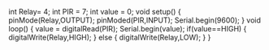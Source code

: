 int Relay= 4;
int PIR = 7;
int value = 0;
void setup()
{
pinMode(Relay,OUTPUT);
pinModed(PIR,INPUT);
Serial.begin(9600);
}
void loop()
{
value  = digitalRead(PIR);
Serial.begin(value);
if(value==HIGH)
{
digitalWrite(Relay,HIGH);
}
else
{
digitalWrite(Relay,LOW);
}
}
